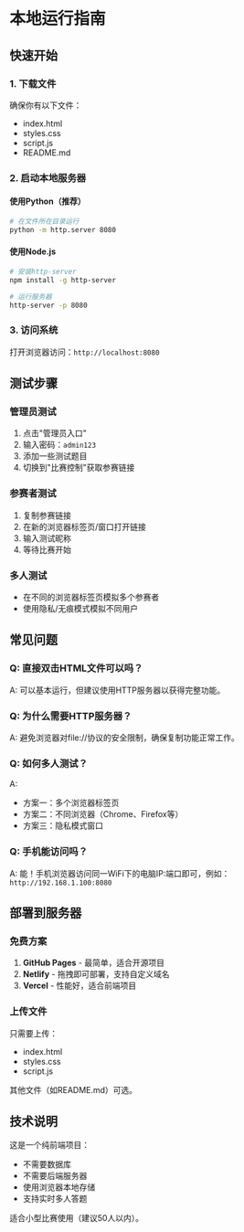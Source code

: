 # 本地运行指南

## 快速开始

### 1. 下载文件
确保你有以下文件：
- index.html
- styles.css
- script.js
- README.md

### 2. 启动本地服务器

#### 使用Python（推荐）
```bash
# 在文件所在目录运行
python -m http.server 8080
```

#### 使用Node.js
```bash
# 安装http-server
npm install -g http-server

# 运行服务器
http-server -p 8080
```

### 3. 访问系统
打开浏览器访问：`http://localhost:8080`

## 测试步骤

### 管理员测试
1. 点击"管理员入口"
2. 输入密码：`admin123`
3. 添加一些测试题目
4. 切换到"比赛控制"获取参赛链接

### 参赛者测试
1. 复制参赛链接
2. 在新的浏览器标签页/窗口打开链接
3. 输入测试昵称
4. 等待比赛开始

### 多人测试
- 在不同的浏览器标签页模拟多个参赛者
- 使用隐私/无痕模式模拟不同用户

## 常见问题

### Q: 直接双击HTML文件可以吗？
A: 可以基本运行，但建议使用HTTP服务器以获得完整功能。

### Q: 为什么需要HTTP服务器？
A: 避免浏览器对file://协议的安全限制，确保复制功能正常工作。

### Q: 如何多人测试？
A: 
- 方案一：多个浏览器标签页
- 方案二：不同浏览器（Chrome、Firefox等）
- 方案三：隐私模式窗口

### Q: 手机能访问吗？
A: 能！手机浏览器访问同一WiFi下的电脑IP:端口即可，例如：
`http://192.168.1.100:8080`

## 部署到服务器

### 免费方案
1. **GitHub Pages** - 最简单，适合开源项目
2. **Netlify** - 拖拽即可部署，支持自定义域名
3. **Vercel** - 性能好，适合前端项目

### 上传文件
只需要上传：
- index.html
- styles.css  
- script.js

其他文件（如README.md）可选。

## 技术说明

这是一个纯前端项目：
- 不需要数据库
- 不需要后端服务器
- 使用浏览器本地存储
- 支持实时多人答题

适合小型比赛使用（建议50人以内）。